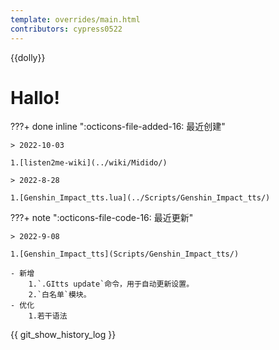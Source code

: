 ```yaml
---
template: overrides/main.html
contributors: cypress0522
---
```

{{dolly}}

# Hallo!

???+ done inline ":octicons-file-added-16: 最近创建"

    > 2022-10-03

    1.[listen2me-wiki](../wiki/Midido/)

    > 2022-8-28

    1.[Genshin_Impact_tts.lua](../Scripts/Genshin_Impact_tts/)

???+ note ":octicons-file-code-16: 最近更新"

    > 2022-9-08

    1.[Genshin_Impact_tts](Scripts/Genshin_Impact_tts/)

    - 新增
		1.`.GItts update`命令，用于自动更新设置。
		2.`白名单`模块。
	- 优化
		1.若干语法

{{ git_show_history_log }}